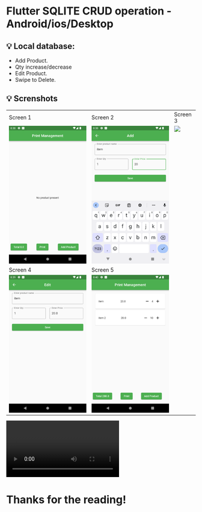 # Flutter SQLITE CRUD operation - Android/ios/Desktop


## 💡 Local database:


- Add Product.
- Qty increase/decrease
- Edit Product.
- Swipe to Delete.


##  💡 Screnshots

<table>
  <tr>
    <td>Screen 1</td>
     <td>Screen 2</td>
     <td>Screen 3</td>
  </tr>
  <tr>
    <td valign="top"><img src="https://github.com/pratapsolanki/printer/blob/master/results/1.png"></td>
    <td valign="top"><img src="https://github.com/pratapsolanki/printer/blob/master/results/2.png"></td>
    <td valign="top"><img src="hhttps://github.com/pratapsolanki/printer/blob/master/results/3.png"></td>
  </tr>
    <tr>
    <td>Screen 4</td>
    <td>Screen 5</td>
  </tr>
   <tr>
    <td valign="top"><img src="https://github.com/pratapsolanki/printer/blob/master/results/4.png"></td>
     <td valign="top"><img src="https://github.com/pratapsolanki/printer/blob/master/results/5.png"></td>
  </tr>
  </table>



 <video src="https://github.com/pratapsolanki/printer/blob/master/results/preview.mov"></video> 




# Thanks for the reading! 
